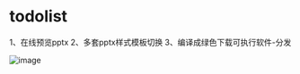 # todolist

1、在线预览pptx
2、多套pptx样式模板切换
3、编译成绿色下载可执行软件-分发

![image](https://github.com/liumengniu/markdown-to-pptx/assets/24428623/6015c4da-a9de-4623-81a4-8bba10cc3203)


